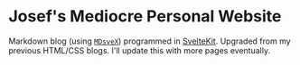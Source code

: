 # Josef's Mediocre Personal Website

Markdown blog (using [`MDsveX`](https://mdsvex.com)) programmed in [SvelteKit](https://kit.svelte.dev). Upgraded from my previous HTML/CSS blogs. I'll update this with more pages eventually.